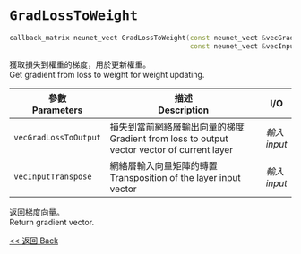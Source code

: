 # `GradLossToWeight`

```c++
callback_matrix neunet_vect GradLossToWeight(const neunet_vect &vecGradLossToOutput,
                                             const neunet_vect &vecInputTranspose);
```

獲取損失到權重的梯度，用於更新權重。\
Get gradient from loss to weight for weight updating.

參數<br>Parameters|描述<br>Description|I/O
-|-|-
`vecGradLossToOutput`|損失到當前網絡層輸出向量的梯度<br>Gradient from loss to output vector vector of current layer|*輸入<br>input*
`vecInputTranspose`|網絡層輸入向量矩陣的轉置<br>Transposition of the layer input vector|*輸入<br>input*

返回梯度向量。\
Return gradient vector.

[<< 返回 Back](cover.md)
